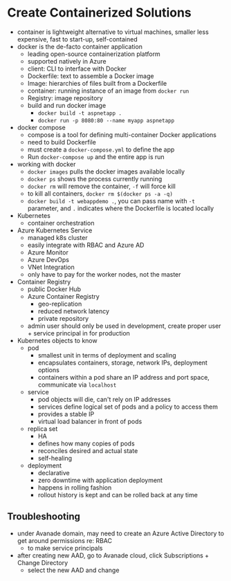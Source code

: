 # Create Containerized Solutions

- container is lightweight alternative to virtual machines, smaller less expensive, fast to start-up, self-contained
- docker is the de-facto container application
  - leading open-source containerization platform
  - supported natively in Azure
  - client: CLI to interface with Docker
  - Dockerfile: text to assemble a Docker image
  - Image: hierarchies of files built from a Dockerfile
  - container: running instance of an image from `docker run`
  - Registry: image repository
  - build and run docker image
    - `docker build -t aspnetapp .`
    - `docker run -p 8080:80 --name myapp aspnetapp`
- docker compose
  - compose is a tool for defining multi-container Docker applications
  - need to build Dockerfile
  - must create a `docker-compose.yml` to define the app
  - Run `docker-compose up` and the entire app is run
- working with docker
  - `docker images` pulls the docker images available locally
  - `docker ps` shows the process currently running
  - `docker rm` will remove the container, `-f` will force kill
  - to kill all containers, `docker rm $(docker ps -a -q)`
  - `docker build -t webappdemo .`, you can pass name with `-t` parameter, and `.` indicates where the Dockerfile is located locally
- Kubernetes
  - container orchestration
- Azure Kubernetes Service
  - managed k8s cluster
  - easily integrate with RBAC and Azure AD
  - Azure Monitor
  - Azure DevOps
  - VNet Integration
  - only have to pay for the worker nodes, not the master
- Container Registry
  - public Docker Hub
  - Azure Container Registry
    - geo-replication
    - reduced network latency
    - private repository
  - admin user should only be used in development, create proper user + service principal in for production
- Kubernetes objects to know
  - pod 
    - smallest unit in terms of deployment and scaling
    - encapsulates containers, storage, network IPs, deployment options
    - containers within a pod share an IP address and port space, communicate via `localhost`
  - service
    - pod objects will die, can't rely on IP addresses
    - services define logical set of pods and a policy to access them
    - provides a stable IP
    - virtual load balancer in front of pods
  - replica set
    - HA
    - defines how many copies of pods
    - reconciles desired and actual state
    - self-healing
  - deployment
    - declarative
    - zero downtime with application deployment
    - happens in rolling fashion
    - rollout history is kept and can be rolled back at any time

## Troubleshooting
- under Avanade domain, may need to create an Azure Active Directory to get around permissions re: RBAC
  - to make service principals
- after creating new AAD, go to Avanade cloud, click Subscriptions + Change Directory
  - select the new AAD and change